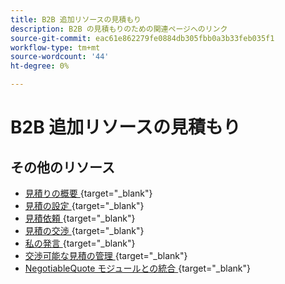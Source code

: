 ```yaml
---
title: B2B 追加リソースの見積もり
description: B2B の見積もりのための関連ページへのリンク
source-git-commit: eac61e862279fe0884db305fbb0a3b33feb035f1
workflow-type: tm+mt
source-wordcount: '44'
ht-degree: 0%

---
```


# B2B 追加リソースの見積もり

## その他のリソース

- [ 見積りの概要 ](https://experienceleague.adobe.com/docs/commerce-admin/b2b/quotes/quotes.html?lang=ja){target="_blank"}
- [ 見積の設定 ](https://experienceleague.adobe.com/docs/commerce-admin/b2b/quotes/configure-quotes.html?lang=ja){target="_blank"}
- [ 見積依頼 ](https://experienceleague.adobe.com/docs/commerce-admin/b2b/quotes/quote-request.html?lang=ja){target="_blank"}
- [ 見積の交渉 ](https://experienceleague.adobe.com/docs/commerce-admin/b2b/quotes/quote-price-negotiation.html?lang=ja){target="_blank"}
- [ 私の発言 ](https://experienceleague.adobe.com/docs/commerce-admin/b2b/quotes/account-dashboard-my-quotes.html?lang=ja){target="_blank"}
- [ 交渉可能な見積の管理 ](https://developer.adobe.com/commerce/webapi/rest/b2b/negotiable-manage/){target="_blank"}
- [NegotiableQuote モジュールとの統合 ](https://developer.adobe.com/commerce/webapi/rest/b2b/negotiable-quote/){target="_blank"}
